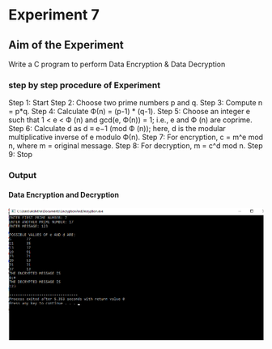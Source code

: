 # Experiment 7

## Aim of the Experiment
Write a C program to perform Data Encryption & Data Decryption

### step by step procedure of Experiment
Step 1: Start
Step 2: Choose two prime numbers p and q.
Step 3: Compute n = p*q.
Step 4: Calculate Ф(n) = (p-1) * (q-1).
Step 5: Choose an integer e such that 1 < e < Ф (n) and gcd(e, Ф(n)) = 1; i.e., e and Ф (n) are coprime.
Step 6: Calculate d as d ≡ e−1 (mod Ф (n)); here, d is the modular multiplicative inverse of e modulo Ф(n).
Step 7: For encryption, c = m^e mod n, where m = original message.
Step 8: For decryption, m = c^d mod n.
Step 9: Stop

### Output
#### Data Encryption and Decryption
![output](Encryption&Decryption_output.png)
